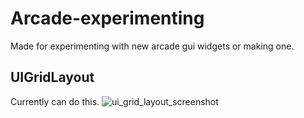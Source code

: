# Arcade-experimenting
Made for experimenting with new arcade gui widgets or making one.


## UIGridLayout

Currently can do this.
![ui_grid_layout_screenshot](https://raw.githubusercontent.com/Ibrahim2750mi/arcade-gui-experimenting/main/GridLayout/screenshot.png)
